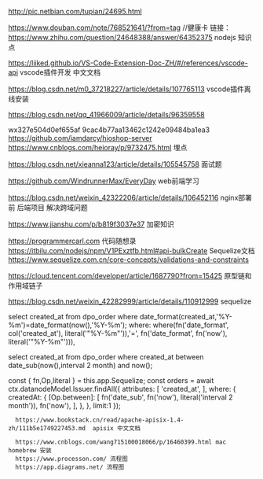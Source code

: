 
http://pic.netbian.com/tupian/24695.html

https://www.douban.com/note/768521641/?from=tag //健康卡
链接：https://www.zhihu.com/question/24648388/answer/64352375 nodejs 知识点


https://liiked.github.io/VS-Code-Extension-Doc-ZH/#/references/vscode-api  vscode插件开发 中文文档

 https://blog.csdn.net/m0_37218227/article/details/107765113  vscode插件离线安装

https://blog.csdn.net/qq_41966009/article/details/96359558

wx327e504d0ef655af
9cac4b77aa13462c1242e09484ba1ea3
https://github.com/iamdarcy/hioshop-server
https://www.cnblogs.com/heioray/p/9732475.html 埋点


https://blog.csdn.net/xieanna123/article/details/105545758 面试题

https://github.com/WindrunnerMax/EveryDay web前端学习

https://blog.csdn.net/weixin_42322206/article/details/106452116 nginx部署前 后端项目 解决跨域问题

https://www.jianshu.com/p/b819f3037e37 加密知识

https://programmercarl.com  代码随想录
https://itbilu.com/nodejs/npm/V1PExztfb.html#api-bulkCreate Sequelize文档
https://www.sequelize.com.cn/core-concepts/validations-and-constraints

https://cloud.tencent.com/developer/article/1687790?from=15425 原型链和作用域链子

https://blog.csdn.net/weixin_42282999/article/details/110912999 sequelize

 select created_at from dpo_order  where date_format(created_at,'%Y-%m')=date_format(now(),'%Y-%m');
 where: where(fn('date_format', col('created_at'), literal('"%Y-%m"')),'=', fn('date_format', fn('now'), literal('"%Y-%m"'))),


select  created_at from dpo_order where created_at between date_sub(now(),interval 2 month) and now();

   const { fn,Op,literal } = this.app.Sequelize;
      const orders = await ctx.datanodeModel.Issuer.findAll({
        attributes: [
          'created_at',
        ],
        where: {
          createdAt: {
            [Op.between]: [
              fn('date_sub', fn('now'), literal('interval 2 month')),
              fn('now'),
            ],
          },
        },
        limit:1
      });      

      https://www.bookstack.cn/read/apache-apisix-1.4-zh/111b5e1749227453.md  apisix 中文文档

      https://www.cnblogs.com/wang715100018066/p/16460399.html mac homebrew 安装
      https://www.processon.com/ 流程图
      https://app.diagrams.net/ 流程图